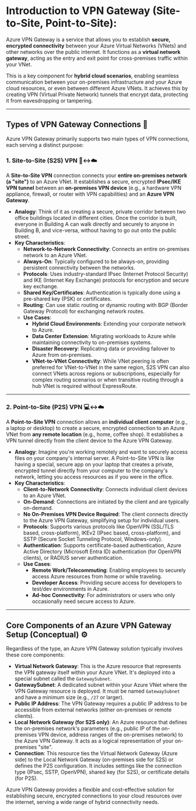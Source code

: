 # Introduction to VPN Gateway (Site-to-Site, Point-to-Site):

Azure VPN Gateway is a service that allows you to establish **secure, encrypted connectivity** between your Azure Virtual Networks (VNets) and other networks over the public internet. It functions as a **virtual network gateway**, acting as the entry and exit point for cross-premises traffic within your VNet.

This is a key component for **hybrid cloud scenarios**, enabling seamless communication between your on-premises infrastructure and your Azure cloud resources, or even between different Azure VNets. It achieves this by creating VPN (Virtual Private Network) tunnels that encrypt data, protecting it from eavesdropping or tampering.

---

## Types of VPN Gateway Connections 🚪

Azure VPN Gateway primarily supports two main types of VPN connections, each serving a distinct purpose:

### 1. Site-to-Site (S2S) VPN 🏢↔️☁️

A **Site-to-Site VPN** connection connects your **entire on-premises network (a "site")** to an Azure VNet. It establishes a secure, encrypted **IPsec/IKE VPN tunnel** between an **on-premises VPN device** (e.g., a hardware VPN appliance, firewall, or router with VPN capabilities) and an **Azure VPN Gateway**.

* **Analogy**: Think of it as creating a secure, private corridor between two office buildings located in different cities. Once the corridor is built, everyone in Building A can walk directly and securely to anyone in Building B, and vice-versa, without having to go out onto the public street.
* **Key Characteristics**:
    * **Network-to-Network Connectivity**: Connects an entire on-premises network to an Azure VNet.
    * **Always-On**: Typically configured to be always-on, providing persistent connectivity between the networks.
    * **Protocols**: Uses industry-standard IPsec (Internet Protocol Security) and IKE (Internet Key Exchange) protocols for encryption and secure key exchange.
    * **Shared Key/Certificates**: Authentication is typically done using a pre-shared key (PSK) or certificates.
    * **Routing**: Can use static routing or dynamic routing with BGP (Border Gateway Protocol) for exchanging network routes.
    * **Use Cases**:
        * **Hybrid Cloud Environments**: Extending your corporate network to Azure.
        * **Data Center Extension**: Migrating workloads to Azure while maintaining connectivity to on-premises systems.
        * **Disaster Recovery**: Replicating data or providing failover to Azure from on-premises.
        * **VNet-to-VNet Connectivity**: While VNet peering is often preferred for VNet-to-VNet in the same region, S2S VPN can also connect VNets across regions or subscriptions, especially for complex routing scenarios or when transitive routing through a hub VNet is required without ExpressRoute.

---

### 2. Point-to-Site (P2S) VPN 💻↔️☁️

A **Point-to-Site VPN** connection allows an **individual client computer** (e.g., a laptop or desktop) to create a secure, encrypted connection to an Azure VNet from **any remote location** (e.g., home, coffee shop). It establishes a VPN tunnel directly from the client device to the Azure VPN Gateway.

* **Analogy**: Imagine you're working remotely and want to securely access files on your company's internal server. A Point-to-Site VPN is like having a special, secure app on your laptop that creates a private, encrypted tunnel directly from your computer to the company's network, letting you access resources as if you were in the office.
* **Key Characteristics**:
    * **Client-to-Network Connectivity**: Connects individual client devices to an Azure VNet.
    * **On-Demand**: Connections are initiated by the client and are typically on-demand.
    * **No On-Premises VPN Device Required**: The client connects directly to the Azure VPN Gateway, simplifying setup for individual users.
    * **Protocols**: Supports various protocols like OpenVPN (SSL/TLS based, cross-platform), IKEv2 (IPsec based, cross-platform), and SSTP (Secure Socket Tunneling Protocol, Windows-only).
    * **Authentication**: Supports certificate-based authentication, Azure Active Directory (Microsoft Entra ID) authentication (for OpenVPN clients), or RADIUS server authentication.
    * **Use Cases**:
        * **Remote Work/Telecommuting**: Enabling employees to securely access Azure resources from home or while traveling.
        * **Developer Access**: Providing secure access for developers to test/dev environments in Azure.
        * **Ad-hoc Connectivity**: For administrators or users who only occasionally need secure access to Azure.

---

## Core Components of an Azure VPN Gateway Setup (Conceptual) ⚙️

Regardless of the type, an Azure VPN Gateway solution typically involves these core components:

* **Virtual Network Gateway**: This is the Azure resource that represents the VPN gateway itself within your Azure VNet. It's deployed into a special subnet called the `GatewaySubnet`.
* **GatewaySubnet**: A dedicated subnet within your Azure VNet where the VPN Gateway resource is deployed. It must be named `GatewaySubnet` and have a minimum size (e.g., `/27` or larger).
* **Public IP Address**: The VPN Gateway requires a public IP address to be accessible from external networks (either on-premises or remote clients).
* **Local Network Gateway (for S2S only)**: An Azure resource that defines the on-premises network's parameters (e.g., public IP of the on-premises VPN device, address ranges of the on-premises network) to the Azure VPN Gateway. It acts as a logical representation of your on-premises "site".
* **Connection**: This resource ties the Virtual Network Gateway (Azure side) to the Local Network Gateway (on-premises side for S2S) or defines the P2S configuration. It includes settings like the connection type (IPsec, SSTP, OpenVPN), shared key (for S2S), or certificate details (for P2S).

Azure VPN Gateway provides a flexible and cost-effective solution for establishing secure, encrypted connections to your cloud resources over the internet, serving a wide range of hybrid connectivity needs.